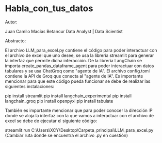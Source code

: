 # Habla_con_tus_datos

Autor:

Juan Camilo Macías Betancur Data Analyst | Data Scientist

Abstracto:

El archivo LLM_para_excel.py contiene el código para poder interactuar con el archivo de excel que uno desee, se usa la librería streamlit para generar la interfaz que permite dicha interacción. De la librería LangChain se importa create_pandas_dataframe_agent para poder interactuar con datos tabulares y se usa ChatGroq como "agente de IA". El archivo config.toml contiene la API de Groq que conecta al "agente de IA". Es importante mencionar  para que este código pueda funcionar se debe de realizar las siguientes instalaciones:

pip install streamlit
pip install langchain_experimental
pip install langchain_groq
pip install openpyxl
pip install tabulate

También es importante mencionar que para poder conocer la dirección IP donde se aloja la interfaz con la que vamos a interactuar con el archivo de excel se debe de ejecutar el siguiente código:

streamlit run C:\Users\XCY\Desktop\Carpeta_principal\LLM_para_excel.py (Cambiar ruta donde se encuentra el archivo .py en cuestión)
